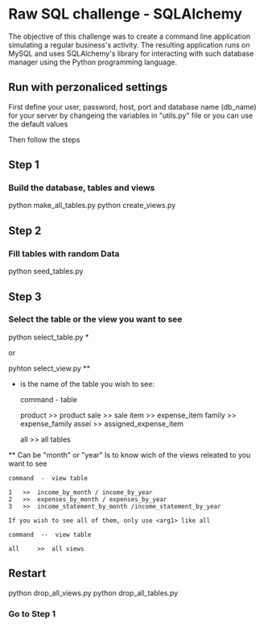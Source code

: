 # Raw SQL challenge - SQLAlchemy

The objective of this challenge was to create a command line application simulating a regular business's activity. The resulting application runs on MySQL and uses SQLAlchemy's library for interacting with such database manager using the Python programming language.

## Run with perzonaliced settings

First define your user, password, host, port and database name (db_name) for your server by changeing the variables in "utils.py" file or you can use the default values

Then follow the steps


## Step 1
### Build the database, tables and views

python make_all_tables.py
python create_views.py

## Step 2
### Fill tables with random Data

python seed_tables.py

## Step 3
### Select the table or the view you want to see

python select_table.py <arg>*

or

pyhton select_view.py <arg1> <arg2>**

*  <arg> is the name of the table you wish to see:
    
    command  -  table

    product  >> product 
    sale     >> sale 
    item     >> expense_item 
    family   >> expense_family
    assei    >> assigned_expense_item 

    all      >> all tables

**  <arg1> Can be "month" or "year"
    <arg2> Is to know wich of the views releated to <arg1> you want to see

    command  -  view table

    1   >>  income_by_month / income_by_year
    2   >>  expenses_by_month / expenses_by_year
    3   >>  income_statement_by_month /income_statement_by_year

    If you wish to see all of them, only use <arg1> like all

    command  --  view table

    all     >>  all views

## Restart

python drop_all_views.py
python drop_all_tables.py

### Go to Step 1
